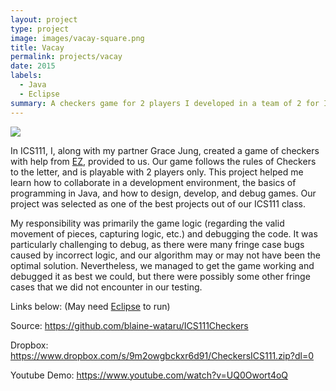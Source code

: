 ```yaml
---
layout: project
type: project
image: images/vacay-square.png
title: Vacay
permalink: projects/vacay
date: 2015
labels:
  - Java
  - Eclipse
summary: A checkers game for 2 players I developed in a team of 2 for ICS111.
---
```


<img class="ui medium right floated rounded image" src="../images/vacay-home-page.png">

In ICS111, I, along with my partner Grace Jung, created a game of checkers with help from [EZ](http://www2.hawaii.edu/~dylank/ics111/), provided to us. Our game follows the rules of Checkers to the letter, and is playable with 2 players only. This project helped me learn how to collaborate in a development environment, the basics of programming in Java, and how to design, develop, and debug games. Our project was selected as one of the best projects out of our ICS111 class.

My responsibility was primarily the game logic (regarding the valid movement of pieces, capturing logic, etc.) and debugging the code. It was particularly challenging to debug, as there were many fringe case bugs caused by incorrect logic, and our algorithm may or may not have been the optimal solution. Nevertheless, we managed to get the game working and debugged it as best we could, but there were possibly some other fringe cases that we did not encounter in our testing.

Links below: (May need [Eclipse](http://www.eclipse.org/downloads/packages/eclipse-ide-java-developers/keplersr1) to run)
  
Source: https://github.com/blaine-wataru/ICS111Checkers

Dropbox: https://www.dropbox.com/s/9m2owgbckxr6d91/CheckersICS111.zip?dl=0

Youtube Demo: https://www.youtube.com/watch?v=UQ0Owort4oQ
